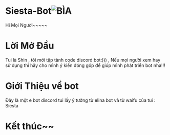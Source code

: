 
# Siesta-Bot![BÌA](https://user-images.githubusercontent.com/89868585/152793762-0135dc17-d288-4a3e-9784-5d4b7d02e2cf.png)
Hi Mọi Người~~~~~
# Lời Mở Đầu
Tui là Shin , tôi mới tập tành code discord bot:))) , Nếu mọi người xem hay sử dụng thì hãy cho mình ý kiến đóng góp để giúp mình phát triển bot nha!!!
# Giới Thiệu về bot
Đây là một e bot discord tui lấy ý tưởng từ elina bot và từ waifu của tui : Siesta
# Kết thúc~~
